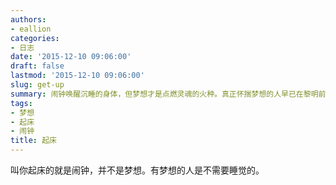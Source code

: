 ```yaml
---
authors:
- eallion
categories:
- 日志
date: '2015-12-10 09:06:00'
draft: false
lastmod: '2015-12-10 09:06:00'
slug: get-up
summary: 闹钟唤醒沉睡的身体，但梦想才是点燃灵魂的火种。真正怀揣梦想的人早已在黎明前启程，因为他们的热情永不休眠！
tags:
- 梦想
- 起床
- 闹钟
title: 起床
---
```

叫你起床的就是闹钟，并不是梦想。有梦想的人是不需要睡觉的。